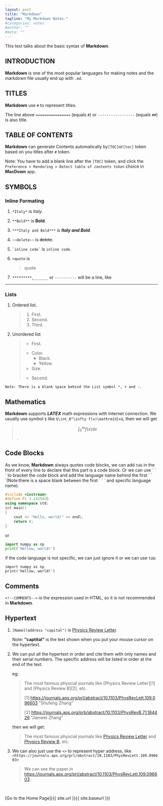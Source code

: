 ```yaml
---
layout: post
title: "Markdown"
tagline: "My Markdown Notes."
#categories: notes
#author: ""
#meta: ""
---
```


This text talks about the basic syntax of **Markdown**.

## INTRODUCTION

**Markdown** is one of the most popular languages for making notes and the markdown file usually end up with ```.md```. 

## TITLES

**Markdown** use `#` to represent titles.

The line above `================` (equals `#`) or `-----------------` (equals `##`) is also title.

## TABLE OF CONTENTS

**Markdown** can generate Contents automatically by`[TOC]`or`[toc]` token based on you titles after `#` token.

Note: You have to add a blank line after the `[TOC]` token, and click the `Preference > Rendering > Detect table of contents token` choice in **MacDown** app.

## SYMBOLS

### Inline Formating

1. `*Italy*` is *Italy*.
2. `**Bold**` is **Bold**.
3. `***Italy and Bold***` is ***Italy and Bold***.
4. `~~delete~~` is ~~delete~~.  
5. ``` `inline code` ``` is `inline code`.
6. `>quote` is
 
	>quote
7. `*********`,`_______` or `----------` will be a line, like 
**********

### Lists

1. Ordered list.

	> 1. First.
	> 2. Second.
	> 3. Third.
	
2. Unordered list
	>*	First.
	>	+ Color.
	>		- Black.
	>		- Yellow.
	>	+ Size.
	>*	Second.

`Note: There is a blank space behind the List symbol *, + and -.`

## Mathematics

**Markdown** supports ***LATEX*** math expressions with Internet connection.
We usually use symbol `$` like `$\int_0^\infty f(x)\mathrm{d}x$`, then we will get
>$$\int_0^\infty f(x)\mathrm{d}x$$
.
<!--for html MathJax latex supports, we have to use $$\letax$$. -->



## Code Blocks

As we know, **Markdown** always quotes code blocks, we can add `tab` in the front of every line to declare that this part is a code block. Or we can use \` \` \` to bracket the code block and add the language name behind the first \` \` \`(Note:there is a space blank between the first \` \` \` and specific language name).


``` cpp
#include <iostream>
#define Pi 3.1415926
using namespace std;
int main()
{
	cout << "Hello, world!" << endl;
	return 0;
}
```
or

``` python
import numpy as np
print('Hellow, world!')
```
if the code language is not specific, we can just ignore it or we can use `tab`:

	import numpy as np
	print('Hellow, world!')

## Comments

`<!--COMMENTS-->` is the expression used in HTML, so it is not recommended in **Markdown**.
<!--my comments-->

## Hypertext

1. `[Name](address "capital")` is
[Physics Review Letter](https://journals.aps.org/prl/abstract/10.1103/PhysRevLett.109.096603 "Shufeng Zhang").

	Note: **"captital"** is the text shown when you put your mouse cursor on the hypertext.

2. We can put all the hypertext in order and cite them with only names and their serial numbers. The specific address will be listed in order at the end of the text.
	
	eg:
	
	>The most famous physcial journals like [Physics Review Letter]\[1] and [Physics Review B]\[2], etc.
	>
	>\[1]:https://journals.aps.org/prl/abstract/10.1103/PhysRevLett.109.096603 "Shufeng Zhang"
	>
	>\[2]:https://journals.aps.org/prb/abstract/10.1103/PhysRevB.71.184426 "Jianwei Zhang"
	
	then we will get:
	>The most famous physcial journals like [Physics Review Letter][1] and [Physics Review B][2], etc.

[1]:https://journals.aps.org/prl/abstract/10.1103/PhysRevLett.109.096603 "Shufeng Zhang"
[2]:https://journals.aps.org/prb/abstract/10.1103/PhysRevB.71.184426 "Jianwei Zhang"

3. We can also just use the `<>` to represent hyper address, like `<https://journals.aps.org/prl/abstract/10.1103/PhysRevLett.109.096603>`
	>We can see the paper in <https://journals.aps.org/prl/abstract/10.1103/PhysRevLett.109.096603> .

&ensp;

[Go to the Home Page]({{ site.url }}{{ site.baseurl }})